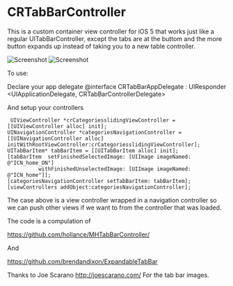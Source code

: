 # CRTabBarController

This is a custom container view controller for iOS 5 that works just like a regular UITabBarController, except the tabs are at the buttom and the more button expands up instead of taking you to a new table controller.

![Screenshot](https://github.com/cmavromoustakos/crtabbar/raw/master/Screenshot.jpg)
![Screenshot](https://github.com/cmavromoustakos/crtabbar/raw/master/Screenshot2.jpg)


To use:

Declare your app delegate @interface CRTabBarAppDelegate : UIResponder <UIApplicationDelegate, CRTabBarControllerDelegate>

And setup your controllers

     UIViewController *crCategoriesslidingViewController = [[UIViewController alloc] init];
    UINavigationController *categoriesNavigationController = [[UINavigationController alloc] initWithRootViewController:crCategoriesslidingViewController];
    UITabBarItem* tabBarItem = [[UITabBarItem alloc] init];
    [tabBarItem  setFinishedSelectedImage: [UIImage imageNamed: @"ICN_home_ON"]
              withFinishedUnselectedImage: [UIImage imageNamed: @"ICN_home"]];
    [categoriesNavigationController setTabBarItem: tabBarItem];
    [viewControllers addObject:categoriesNavigationController];

The case above is a view controller wrapped in a navigation controller so we can push other views if we want to from the controller that was loaded.

The code is a compulation of 

https://github.com/hollance/MHTabBarController/

And

https://github.com/brendandixon/ExpandableTabBar


Thanks to Joe Scarano http://joescarano.com/ For the tab bar images.